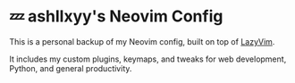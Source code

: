 # 💤 ashllxyy's Neovim Config

This is a personal backup of my Neovim config, built on top of [LazyVim](https://github.com/LazyVim/LazyVim).

It includes my custom plugins, keymaps, and tweaks for web development, Python, and general productivity. 
